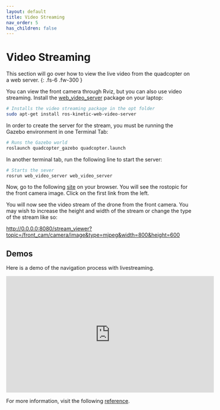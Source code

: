 ```yaml
---
layout: default
title: Video Streaming
nav_order: 5
has_children: false
---
```


# Video Streaming

This section will go over how to view the live video from the quadcopter on a web server.
{: .fs-6 .fw-300 }

You can view the front camera through Rviz, but you can also use video streaming. Install the [web_video_server](http://wiki.ros.org/web_video_server) package on your laptop:

```bash
# Installs the video streaming package in the opt folder
sudo apt-get install ros-kinetic-web-video-server
```

In order to create the server for the stream, you must be running the Gazebo environment in one Terminal Tab:

```bash
# Runs the Gazebo world
roslaunch quadcopter_gazebo quadcopter.launch
```

In another terminal tab, run the following line to start the server:

```bash
# Starts the sever
rosrun web_video_server web_video_server
```

Now, go to the following [site](http://0.0.0.0:8080/) on your browser. You will see the rostopic for the front camera image. Click on the first link from the left.

You will now see the video stream of the drone from the front camera. You may wish to increase the height and width of the stream or change the type of the stream like so:

http://0.0.0.0:8080/stream_viewer?topic=/front_cam/camera/image&type=mjpeg&width=800&height=600

## Demos

Here is a demo of the navigation process with livestreaming.
<iframe width="560" height="315" src="https://www.youtube.com/embed/JbNfKr267cY" frameborder="0" allow="accelerometer; autoplay; clipboard-write; encrypted-media; gyroscope; picture-in-picture" allowfullscreen></iframe>

For more information, visit the following [reference](https://msadowski.github.io/ros-web-tutorial-pt3-web_video_server/).